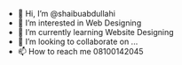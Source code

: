 - 👋 Hi, I’m @shaibuabdullahi
- 👀 I’m interested in Web Designing
- 🌱 I’m currently learning Website Designing
- 💞️ I’m looking to collaborate on ...
- 📫 How to reach me 08100142045

<!---
shaibuabdullahi/shaibuabdullahi is a ✨ special ✨ repository because its `README.md` (this file) appears on your GitHub profile.
You can click the Preview link to take a look at your changes.
--->
